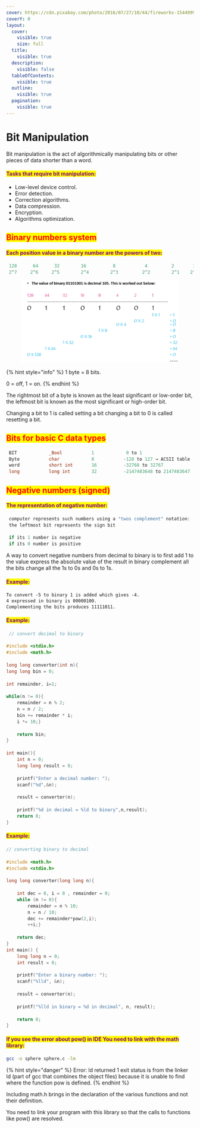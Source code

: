 ```yaml
---
cover: https://cdn.pixabay.com/photo/2016/07/27/10/44/fireworks-1544999_1280.jpg
coverY: 0
layout:
  cover:
    visible: true
    size: full
  title:
    visible: true
  description:
    visible: false
  tableOfContents:
    visible: true
  outline:
    visible: true
  pagination:
    visible: true
---
```


# Bit Manipulation

Bit manipulation is the act of algorithmically manipulating bits or other pieces of data shorter than a word.

#### <mark style="color:purple;">Tasks that require bit manipulation:</mark>

* Low-level device control.
* Error detection.
* Correction algorithms.
* Data compression.
* Encryption.
* Algorithms optimization.

## <mark style="color:red;">Binary numbers system</mark>

#### <mark style="color:purple;">Each position value in a binary number are the powers of two:</mark>

```c
 128      64      32        16          8           4         2       1
 2^7     2^6     2^5        2^4        2^3         2^2        2^1    2^0
```

<figure><img src="../../.gitbook/assets/image (35).png" alt="" width="478"><figcaption></figcaption></figure>

{% hint style="info" %}
1 byte = 8 bits. &#x20;

0 = off, 1 = on.
{% endhint %}

The rightmost bit of a byte is known as the least significant or low-order bit, the leftmost bit is known as the most significant or high-order bit.

Changing a bit to 1 is called setting a bit changing a bit to 0 is called resetting a bit.

## <mark style="color:red;">Bits for basic C data types</mark>

```c
 BIT            _Bool           1            0 to 1
 Byte           char            8           -128 to 127 → ACSII table
 word           short int       16          -32768 to 32767
 long           long int        32          -2147483648 to 2147483647
```

## <mark style="color:red;">Negative numbers (signed)</mark>

#### <mark style="color:purple;">The representation of negative number:</mark>

```c
 computer represents such numbers using a "twos complement" notation:
 the leftmost bit represents the sign bit
 
 if its 1 number is negative
 if its 0 number is positive
```

A way to convert negative numbers from decimal to binary is to first add 1 to the value express the absolute value of the result in binary complement all the bits change all the 1s to 0s and 0s to 1s.

#### <mark style="color:purple;">Example:</mark>

```
To convert -5 to binary 1 is added which gives -4.
4 expressed in binary is 00000100.
Complementing the bits produces 11111011.
```

#### <mark style="color:purple;">Example:</mark>

```c
 // convert decimal to binary
 
#include <stdio.h>
#include <math.h>

long long converter(int n){
long long bin = 0;

int remainder, i=1;

while(n != 0){
    remainder = n % 2;
    n = n / 2;
    bin += remainder * i;
    i *= 10;}
    
    return bin;
}

int main(){
    int n = 0;
    long long result = 0;
    
    printf("Enter a decimal number: ");
    scanf("%d",&n);
    
    result = converter(n);
    
    printf("%d in decimal = %ld to binary",n,result);
    return 0;
}
```

#### <mark style="color:purple;">Example:</mark>

```c
// converting binary to decimal
 
#include <math.h>
#include <stdio.h>

long long converter(long long n){

    int dec = 0, i = 0 , remainder = 0;
    while (n != 0){
        remainder = n % 10;
        n = n / 10;
        dec += remainder*pow(2,i);
        ++i;}
        
    return dec;
}
int main() {
    long long n = 0;
    int result = 0;
    
    printf("Enter a binary number: ");
    scanf("%lld", &n);
    
    result = converter(n);
    
    printf("%lld in binary = %d in decimal", n, result);
    
    return 0;
}
```

#### <mark style="color:purple;">If you see the error about pow() in IDE You need to link with the math library:</mark>

```bash
gcc -o sphere sphere.c -lm
```

{% hint style="danger" %}
Error: ld returned 1 exit status is from the linker ld (part of gcc that combines the object files) because it is unable to find where the function pow is defined.
{% endhint %}

Including math.h brings in the declaration of the various functions and not their definition.&#x20;

You need to link your program with this library so that the calls to functions like pow() are resolved.
